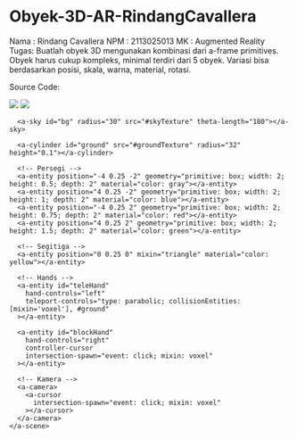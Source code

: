# Obyek-3D-AR-RindangCavallera
Nama : Rindang Cavallera
NPM  : 2113025013
MK   : Augmented Reality
Tugas: Buatlah obyek 3D mengunakan kombinasi dari a-frame primitives. Obyek harus cukup kompleks, minimal terdiri dari 5 obyek.
Variasi bisa berdasarkan posisi, skala, warna, material, rotasi.

Source Code:
<html>
  <head>
    <meta charset="utf-8">
    <title>Objek 3D Rindang</title>
    <meta name="description" content="Rindang Cavallera">
    <script src="https://aframe.io/releases/0.5.0/aframe.min.js"></script>
    <script src="https://unpkg.com/aframe-teleport-controls@0.2.0/dist/aframe-teleport-controls.min.js"></script>
    <script src="https://unpkg.com/aframe-controller-cursor-component@0.2.2/dist/aframe-controller-cursor-component.min.js"></script>
    <script src="https://rawgit.com/dmarcos/aframe-motion-capture/master/dist/aframe-motion-capture.min.js"></script>
    <script src="components/random-color.js"></script>
    <script src="components/snap.js"></script>
  </head>
  <body>
    <a-scene avatar-recorder>
      <a-assets>
        <img id="groundTexture" src="https://cdn.aframe.io/a-painter/images/floor.jpg">
        <img id="skyTexture" src="https://cdn.aframe.io/360-image-gallery-boilerplate/img/sechelt.jpg">
        <a-mixin id="voxel"
           geometry="primitive: box; height: 0.5; width: 0.5; depth: 0.5"
           material="shader: standard"
           random-color
           snap="offset: 0.25 0.25 0.25; snap: 0.5 0.5 0.5"
        ></a-mixin>
        <a-mixin id="triangle"
           geometry="primitive: cone; height: 0.5; radiusBottom: 0.5; segmentsRadial: 3"
           material="shader: standard"
           random-color
           snap="offset: 0.25 0.25 0.25; snap: 0.5 0.5 0.5"
        ></a-mixin>
      </a-assets>

      <a-sky id="bg" radius="30" src="#skyTexture" theta-length="180"></a-sky>

      <a-cylinder id="ground" src="#groundTexture" radius="32" height="0.1"></a-cylinder>

      <!-- Persegi -->
      <a-entity position="-4 0.25 -2" geometry="primitive: box; width: 2; height: 0.5; depth: 2" material="color: gray"></a-entity>
      <a-entity position="4 0.25 -2" geometry="primitive: box; width: 2; height: 1; depth: 2" material="color: blue"></a-entity>
      <a-entity position="-4 0.25 2" geometry="primitive: box; width: 2; height: 0.75; depth: 2" material="color: red"></a-entity>
      <a-entity position="4 0.25 2" geometry="primitive: box; width: 2; height: 1.5; depth: 2" material="color: green"></a-entity>

      <!-- Segitiga -->
      <a-entity position="0 0.25 0" mixin="triangle" material="color: yellow"></a-entity>

      <!-- Hands -->
      <a-entity id="teleHand"
        hand-controls="left"
        teleport-controls="type: parabolic; collisionEntities: [mixin='voxel'], #ground"
      ></a-entity>

      <a-entity id="blockHand"
        hand-controls="right"
        controller-cursor
        intersection-spawn="event: click; mixin: voxel"
      ></a-entity>

      <!-- Kamera -->
      <a-camera>
        <a-cursor
          intersection-spawn="event: click; mixin: voxel"
        ></a-cursor>
      </a-camera>
    </a-scene>
  </body>
</html>

